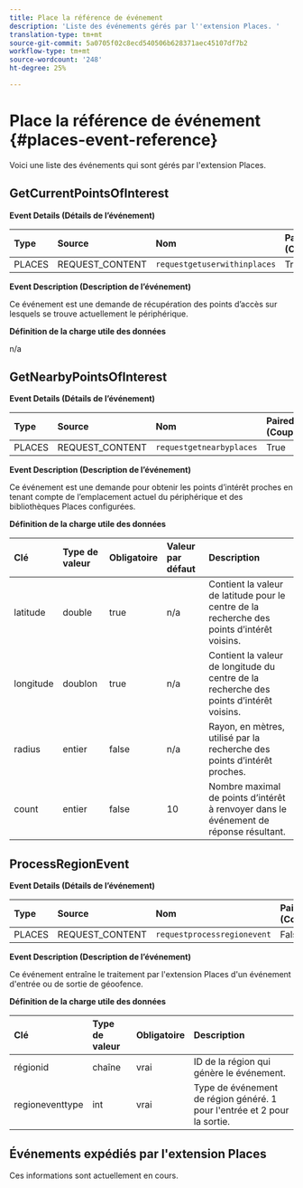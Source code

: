 ```yaml
---
title: Place la référence de événement
description: 'Liste des événements gérés par l''extension Places. '
translation-type: tm+mt
source-git-commit: 5a0705f02c8ecd540506b628371aec45107df7b2
workflow-type: tm+mt
source-wordcount: '248'
ht-degree: 25%

---
```



# Place la référence de événement {#places-event-reference}

Voici une liste des événements qui sont gérés par l&#39;extension Places.

## GetCurrentPointsOfInterest

**Event Details (Détails de l’événement)**

| Type | Source | Nom | Paired (Couplé) |
| :--- | :--- | :--- | :--- |
| PLACES | REQUEST_CONTENT | `requestgetuserwithinplaces` | True |

**Event Description (Description de l’événement)**

Ce événement est une demande de récupération des points d’accès sur lesquels se trouve actuellement le périphérique.

**Définition de la charge utile des données**

n/a

## GetNearbyPointsOfInterest

**Event Details (Détails de l’événement)**

| Type | Source | Nom | Paired (Couplé) |
| :--- | :--- | :--- | :--- |
| PLACES | REQUEST_CONTENT | `requestgetnearbyplaces` | True |

**Event Description (Description de l’événement)**

Ce événement est une demande pour obtenir les points d’intérêt proches en tenant compte de l’emplacement actuel du périphérique et des bibliothèques Places configurées.

**Définition de la charge utile des données**

| Clé | Type de valeur | Obligatoire | Valeur par défaut | Description |
| :--- | :--- | :--- | :--- | :--- |
| latitude | double | true | n/a | Contient la valeur de latitude pour le centre de la recherche des points d’intérêt voisins. |
| longitude | doublon | true | n/a | Contient la valeur de longitude du centre de la recherche des points d’intérêt voisins. |
| radius | entier | false | n/a | Rayon, en mètres, utilisé par la recherche des points d’intérêt proches. |
| count | entier | false | 10 | Nombre maximal de points d’intérêt à renvoyer dans le événement de réponse résultant. |

## ProcessRegionEvent

**Event Details (Détails de l’événement)**

| Type | Source | Nom | Paired (Couplé) |
| :--- | :--- | :--- | :--- |
| PLACES | REQUEST_CONTENT | `requestprocessregionevent` | False |

**Event Description (Description de l’événement)**

Ce événement entraîne le traitement par l&#39;extension Places d&#39;un événement d&#39;entrée ou de sortie de géoofence.

**Définition de la charge utile des données**

| Clé | Type de valeur | Obligatoire | Description |
| :--- | :--- | :--- | :--- |
| régionid | chaîne | vrai | ID de la région qui génère le événement. |
| regioneventtype | int | vrai | Type de événement de région généré. 1 pour l&#39;entrée et 2 pour la sortie. |

## Événements expédiés par l&#39;extension Places

Ces informations sont actuellement en cours.

